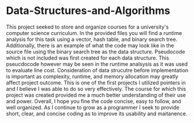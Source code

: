 # Data-Structures-and-Algorithms

This project seeked to store and organize courses for a university's computer science curriculum. In the provided files you will find a runtime analysis for this task using a vector, hash table, and binary search tree. Additionally, there is an example of what the code may look like in the source file using the binary search tree as the data structure. Pseudocode which is not included was first created for each data structure. This pseucdocode however may be seen in the runtime analsysis as it was used to evaluate line cost. Consideration of data strucutre before implementation is important as complexity, runtime, and memory allocation may greatly affect project outcome. This is one of the first projects I utilized pointers in and I believe I was able to do so very effectively. The course for which this project was created provided me a much better understanding of their use and power. Overall, I hope you fine the code concise, easy to follow, and well organized. As I continue to grow as a programmer I seek to provide short, clear, and concise coding as to improve its usability and maitanence. 
